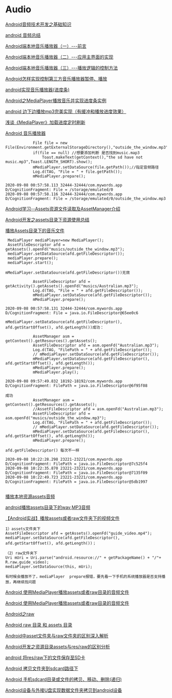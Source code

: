 # Audio

[Android音频技术开发之基础知识](https://www.jianshu.com/p/fd31aba3b2eb)  

[android 音频总结](https://www.jianshu.com/p/5389a9abe2b9)  

[Android端本地音乐播放器（一）---前言](https://blog.csdn.net/lvdoujack/article/details/84545289)  

[Android端本地音乐播放器（二）---应用主界面的实现](https://blog.csdn.net/lvdoujack/article/details/106447062)  

[Android端本地音乐播放器（三）---播放逻辑的控制方法](https://blog.csdn.net/lvdoujack/article/details/107523659)  

[Android怎样实现控制第三方音乐播放器暂停、播放](https://blog.csdn.net/Evahuangchen/article/details/53321670)  

[android实现音乐播放器(进度条)](https://blog.csdn.net/bfboys/article/details/53156119)  

[Android之MediaPlayer播放音乐并实现进度条实例](https://blog.csdn.net/rhljiayou/article/details/7110258)  

[android 边下边播放mp3完美实现（有缓冲和播放进度效果）](https://download.csdn.net/download/lsong89/7243497)  

[浅谈《MediaPlayer》加载进度定时刷新](https://blog.csdn.net/u014115577/article/details/47442377)  




[Android 音乐播放器](https://www.jianshu.com/p/72c4788433fb)  

~~~
            File file = new File(Environment.getExternalStorageDirectory(),"outside_the_window.mp3");
            if(file == null) //想要添加判断 是否找到music.map3
                Toast.makeText(getContext(),"the sd have not music.mp3",Toast.LENGTH_SHORT).show();
            mMediaPlayer.setDataSource(file.getPath());//指定音频路径
            Log.d(TAG, "File = " + file.getPath());
            mMediaPlayer.prepare();

2020-09-08 00:57:58.113 32444-32444/com.mywords.app D/CognitionFragment: File = /storage/emulated/0
2020-09-08 00:57:58.116 32444-32444/com.mywords.app D/CognitionFragment: File = /storage/emulated/0/outside_the_window.mp3

~~~

[Android学习--Assets资源文件读取及AssetManager介绍](https://www.cnblogs.com/jpfss/p/9876370.html)   

[Android开发之assets目录下资源使用总结](https://www.cnblogs.com/jpfss/p/9876384.html)  

[播放Assets目录下的音乐文件](https://blog.csdn.net/peachs885090/article/details/82985458)  

~~~
 MediaPlayer mediaPlayer=new MediaPlayer();
 AssetFileDescriptor afd = getAssets().openFd("musics/outside_the_window.mp3");
 mediaPlayer.setDataSource(afd.getFileDescriptor());
 mediaPlayer.prepare();
 mediaPlayer.start();

mMediaPlayer.setDataSource(afd.getFileDescriptor())无效

            AssetFileDescriptor afd = getActivity().getAssets().openFd("musics/Australian.mp3");
            Log.d(TAG, "File = " + afd.getFileDescriptor());
            mMediaPlayer.setDataSource(afd.getFileDescriptor());
            mMediaPlayer.prepare();
            
2020-09-08 00:57:58.131 32444-32444/com.mywords.app D/CognitionFragment: File = java.io.FileDescriptor@65ee0c6
            
mMediaPlayer.setDataSource(afd.getFileDescriptor(), afd.getStartOffset(), afd.getLength())成功：

            AssetManager asm = getContext().getResources().getAssets();
            AssetFileDescriptor afd = asm.openFd("Australian.mp3");
            Log.d(TAG, "FilePath = " + afd.getFileDescriptor());
            // mMediaPlayer.setDataSource(afd.getFileDescriptor());
            mMediaPlayer.setDataSource(afd.getFileDescriptor(), afd.getStartOffset(), afd.getLength());
            mMediaPlayer.prepare();
            mMediaPlayer.play();

2020-09-08 09:57:49.832 18192-18192/com.mywords.app D/CognitionFragment: FilePath = java.io.FileDescriptor@6f95f08

成功
            AssetManager asm = getContext().getResources().getAssets();
            //AssetFileDescriptor afd = asm.openFd("Australian.mp3");
            AssetFileDescriptor afd = asm.openFd("musics/outside_the_window.mp3");
            Log.d(TAG, "FilePath = " + afd.getFileDescriptor());
            // mMediaPlayer.setDataSource(afd.getFileDescriptor());
            mMediaPlayer.setDataSource(afd.getFileDescriptor(), afd.getStartOffset(), afd.getLength());
            mMediaPlayer.prepare();

afd.getFileDescriptor() 每次不一样

2020-09-08 10:22:28.298 23221-23221/com.mywords.app D/CognitionFragment: FilePath = java.io.FileDescriptor@7c525f4
2020-09-08 10:22:35.870 23221-23221/com.mywords.app D/CognitionFragment: FilePath = java.io.FileDescriptor@7135f09
2020-09-08 10:22:49.723 23221-23221/com.mywords.app D/CognitionFragment: FilePath = java.io.FileDescriptor@5db1997


~~~

[播放本地资源assets音频](https://blog.csdn.net/weixin_42376563/article/details/81145300)  

[android播放assets目录下的wav,MP3音频](http://www.voidcn.com/article/p-adfpivlw-yh.html)  

[【Android实战】播放assets或者raw文件夹下的视频文件](https://blog.csdn.net/s003603u/article/details/49700547)  
~~~
1）assets文件夹下
AssetFileDescriptor afd = getAssets().openFd("guide_video.mp4");
mediaPlayer.setDataSource(afd.getFileDescriptor(), afd.getStartOffset(), afd.getLength())；

（2）raw文件夹下
Uri mUri = Uri.parse("android.resource://" + getPackageName() + "/"+ R.raw.guide_video);
mediaPlayer.setDataSource(this, mUri);

有时候会播放不了，mediaPlayer  prepare报错，要先看一下手机的系统播放器是否支持播放，再继续找问题
~~~

[Android 使用MediaPlayer播放assets或者raw目录的音频文件](https://blog.csdn.net/liangtianmeng/article/details/107299075)  

[Android 使用MediaPlayer播放assets或者raw目录的音频文件](https://blog.csdn.net/qq_31939617/article/details/80491552)  

[Android之raw](https://www.jianshu.com/p/ef5bb5ccd88c)  

[Android raw 目录 和 assets 目录](https://www.jianshu.com/p/f8f5c3ab5bf1)  

[Android中asset文件夹与raw文件夹的区别深入解析](https://www.jb51.net/article/38531.htm)  

[Android开发之资源目录assets与res/raw的区别分析](https://www.jb51.net/article/77904.htm)  

[android 将res/raw下的文件保存至SD卡](https://blog.csdn.net/wuhongqi0012/article/details/21954321)  

[Android 拷贝文件夹到sdcard路径下](https://blog.csdn.net/lancelots/article/details/84108367)  

[Android 手机sdcard目录或文件的拷贝、移动、删除(递归)](https://blog.csdn.net/lyyn_stickto/article/details/51858379)  

[Android设备与外接U盘实现数据文件夹拷贝到android设备](https://blog.csdn.net/only_you_zj/article/details/80175254)





















